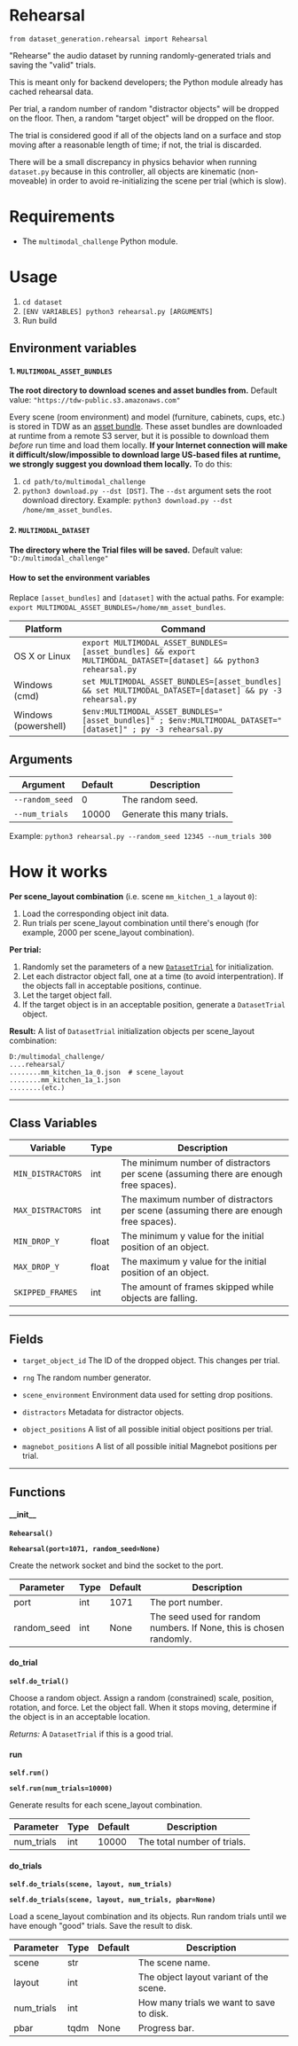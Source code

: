 # Rehearsal

`from dataset_generation.rehearsal import Rehearsal`

"Rehearse" the audio dataset by running randomly-generated trials and saving the "valid" trials.

This is meant only for backend developers; the Python module already has cached rehearsal data.

Per trial, a random number of random "distractor objects" will be dropped on the floor.
Then, a random "target object" will be dropped on the floor.

The trial is considered good if all of the objects land on a surface and stop moving after a reasonable length of time; if not, the trial is discarded.

There will be a small discrepancy in physics behavior when running `dataset.py` because in this controller,
all objects are kinematic (non-moveable) in order to avoid re-initializing the scene per trial (which is slow).

# Requirements

- The `multimodal_challenge` Python module.

# Usage

1. `cd dataset`
2. `[ENV VARIABLES] python3 rehearsal.py [ARGUMENTS]`
3. Run build

## Environment variables

#### 1. `MULTIMODAL_ASSET_BUNDLES`

**The root directory to download scenes and asset bundles from.** Default value: `"https://tdw-public.s3.amazonaws.com"`

Every scene (room environment) and model (furniture, cabinets, cups, etc.) is stored in TDW as an [asset bundle](https://docs.unity3d.com/Manual/AssetBundlesIntro.html). These asset bundles are downloaded at runtime from a remote S3 server, but it is possible to download them *before* run time and load them locally. **If your Internet connection will make it difficult/slow/impossible to download large US-based files at runtime, we strongly suggest you download them locally.** To do this:

1. `cd path/to/multimodal_challenge`
2. `python3 download.py --dst [DST]`. The `--dst` argument sets the root download directory. Example: `python3 download.py --dst /home/mm_asset_bundles`.

#### 2. `MULTIMODAL_DATASET`

**The directory where the Trial files will be saved.** Default value: `"D:/multimodal_challenge"`

#### How to set the environment variables

Replace `[asset_bundles]` and `[dataset]` with the actual paths. For example: `export MULTIMODAL_ASSET_BUNDLES=/home/mm_asset_bundles`.

| Platform             | Command                                                      |
| -------------------- | ------------------------------------------------------------ |
| OS X or Linux        | `export MULTIMODAL_ASSET_BUNDLES=[asset_bundles] && export MULTIMODAL_DATASET=[dataset] && python3 rehearsal.py` |
| Windows (cmd)        | `set MULTIMODAL_ASSET_BUNDLES=[asset_bundles] && set MULTIMODAL_DATASET=[dataset] && py -3 rehearsal.py` |
| Windows (powershell) | `$env:MULTIMODAL_ASSET_BUNDLES="[asset_bundles]" ; $env:MULTIMODAL_DATASET="[dataset]" ; py -3 rehearsal.py` |

## Arguments

| Argument | Default | Description |
| --- | --- | --- |
| `--random_seed` | 0 | The random seed. |
| `--num_trials` | 10000 | Generate this many trials. |

Example: `python3 rehearsal.py --random_seed 12345 --num_trials 300`

# How it works

**Per scene_layout combination** (i.e. scene `mm_kitchen_1_a` layout `0`):

1. Load the corresponding object init data.
2. Run trials per scene_layout combination until there's enough (for example, 2000 per scene_layout combination).

**Per trial:**

1. Randomly set the parameters of a new [`DatasetTrial`](../api/dataset_trial.md) for initialization.
2. Let each distractor object fall, one at a time (to avoid interpentration). If the objects fall in acceptable positions, continue.
3. Let the target object fall.
4. If the target object is in an acceptable position, generate a `DatasetTrial` object.

**Result:** A list of `DatasetTrial` initialization objects per scene_layout combination:

```
D:/multimodal_challenge/
....rehearsal/
........mm_kitchen_1a_0.json  # scene_layout
........mm_kitchen_1a_1.json
........(etc.)
```

***

## Class Variables

| Variable | Type | Description |
| --- | --- | --- |
| `MIN_DISTRACTORS` | int | The minimum number of distractors per scene (assuming there are enough free spaces). |
| `MAX_DISTRACTORS` | int | The maximum number of distractors per scene (assuming there are enough free spaces). |
| `MIN_DROP_Y` | float | The minimum y value for the initial position of an object. |
| `MAX_DROP_Y` | float | The maximum y value for the initial position of an object. |
| `SKIPPED_FRAMES` | int | The amount of frames skipped while objects are falling. |

***

## Fields

- `target_object_id` The ID of the dropped object. This changes per trial.

- `rng` The random number generator.

- `scene_environment` Environment data used for setting drop positions.

- `distractors` Metadata for distractor objects.

- `object_positions` A list of all possible initial object positions per trial.

- `magnebot_positions` A list of all possible initial Magnebot positions per trial.

***

## Functions

#### \_\_init\_\_

**`Rehearsal()`**

**`Rehearsal(port=1071, random_seed=None)`**

Create the network socket and bind the socket to the port.

| Parameter | Type | Default | Description |
| --- | --- | --- | --- |
| port |  int  | 1071 | The port number. |
| random_seed |  int  | None | The seed used for random numbers. If None, this is chosen randomly. |

#### do_trial

**`self.do_trial()`**

Choose a random object. Assign a random (constrained) scale, position, rotation, and force.
Let the object fall. When it stops moving, determine if the object is in an acceptable location.

_Returns:_  A `DatasetTrial` if this is a good trial.

#### run

**`self.run()`**

**`self.run(num_trials=10000)`**

Generate results for each scene_layout combination.

| Parameter | Type | Default | Description |
| --- | --- | --- | --- |
| num_trials |  int  | 10000 | The total number of trials. |

#### do_trials

**`self.do_trials(scene, layout, num_trials)`**

**`self.do_trials(scene, layout, num_trials, pbar=None)`**

Load a scene_layout combination and its objects.
Run random trials until we have enough "good" trials.
Save the result to disk.

| Parameter | Type | Default | Description |
| --- | --- | --- | --- |
| scene |  str |  | The scene name. |
| layout |  int |  | The object layout variant of the scene. |
| num_trials |  int |  | How many trials we want to save to disk. |
| pbar |  tqdm  | None | Progress bar. |

